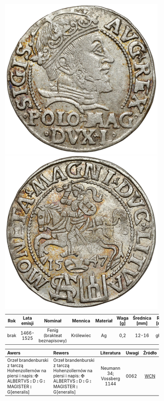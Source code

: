 
<img src="images/zyg2a_1547_grosz_a.jpg" width="500px"/> <img src="images/zyg2a_1547_grosz_r.jpg" width="500px"/>


| Rok | Lata emisji | Nominał | Mennica | Materiał | Waga [g] | Średnica [mm] | Rant [mm] |
| :-: | :-: | :-: | :-: | :-: | :-: | :-: | :-: |
| brak | 1466-1525 | Fenig (brakteat beznapisowy) | Królewiec | Ag | 0,2 | 12-16 | gładki |

| Awers | Rewers | Literatura | Uwagi | Źródło |
| :- | :- | :-: | :- | :-: |
| Orzeł brandenburski z tarczą Hohenzollernów na piersi i napis: ✠ ALBERTVS ⦂ D ⦂ G ⦂ MAGISTER ⦂ G[eneralis] | Orzeł brandenburski z tarczą Hohenzollernów na piersi i napis: ✠ ALBERTVS ⦂ D ⦂ G ⦂ MAGISTER ⦂ G[eneralis] | Neumann 34; Vossberg 1144 | 0062 | [WCN](https://wcn.pl/auctions/48/561) |

